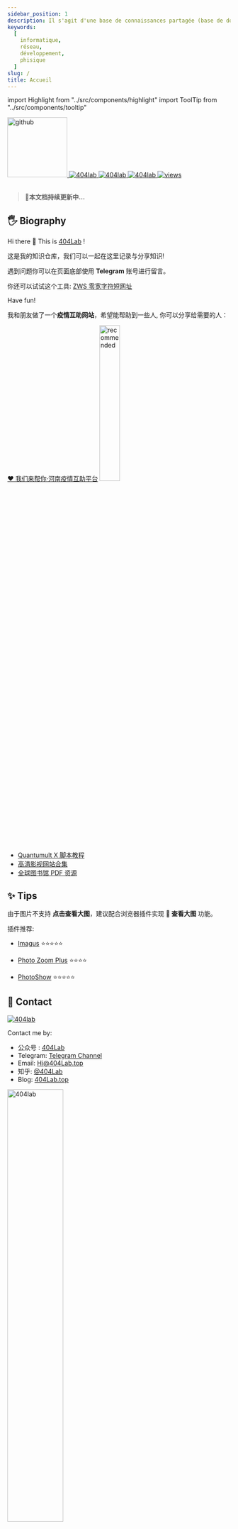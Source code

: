 ```yaml
---
sidebar_position: 1
description: Il s'agit d'une base de connaissances partagée (base de données Wiki), ayant pour but de partager des connaissances et des notes d'étude.
keywords:
  [
    informatique,
    réseau,
    développement,
    phisique
  ]
slug: /
title: Accueil
---
```


import Highlight from "../src/components/highlight"
import ToolTip from "../src/components/tooltip"

<a href="https://github.com/HiChen404/MyWikiSite">
<img alt="github" className="Badges" src="https://img.shields.io/github/last-commit/HiChen404/MyWikiSite?label=%E4%B8%8A%E6%AC%A1%E6%9B%B4%E6%96%B0&logo=github&style=for-the-badge" width="135px"/>
</a> <a href="https://404Lab.top">
<img alt="404lab" className="Badges" src="https://picgo-1259617372.cos.ap-beijing.myqcloud.com/Picgo/202109051019063.svg"/>
</a> <a href="https://mp.weixin.qq.com/s/ytNsiyIjCb-URVLY90uSMw">
<img alt="404lab" className="Badges" src="https://img.shields.io/badge/%E5%85%AC%E4%BC%97%E5%8F%B7-38,506%E4%BA%BA-blue/?labelColor=f5f5f5&logo=wechat"/>
</a> <a href="https://www.zhihu.com/people/li-kang-ning">

 <img alt="404lab" className="Badges" src="https://img.shields.io/badge/%E7%9F%A5%E4%B9%8E%E6%94%B6%E8%97%8F-54,547%E6%AC%A1-blue/?logo=zhihu&labelColor=e6f7ff&color=blue"/>
 <img alt="views" className="Badges" src="https://nextjs-view-counter-lilac.vercel.app/api/counter"/>

</a>

<br/>
<br/>

> 🚀**本文档持续更新中...**

## 🖐 Biography

Hi there 👋 This is [404Lab](https://mp.weixin.qq.com/s/ytNsiyIjCb-URVLY90uSMw) !

这是我的知识仓库，我们可以一起在这里记录与分享知识!

遇到问题你可以在页面底部使用 **Telegram** 账号进行留言。

你还可以试试这个工具: [ZWS 零宽字符短网址](https://zws.404lab.top)

Have fun!

我和朋友做了一个**疫情互助网站**，希望能帮助到一些人, 你可以分享给需要的人：

<ToolTip content='https://helphn.cn'>
  <Highlight color='#ff6b81'><a style={{color:"white",fontWeight:"bold"}} href="https://helphn.cn">♥ 我们来帮你·河南疫情互助平台</a></Highlight>
</ToolTip>

<img width="30%" src="https://picgo-1259617372.cos.ap-beijing.myqcloud.com/Picgo/2022/04/18-21-31-02-推荐 -5-.png" alt="recommended" />

<ul>
<li>
<Highlight color="#64dd17"> <a style={{color:"white",fontWeight:"bold"}} href="/Guide/Quantumult X脚本教程">Quantumult X 脚本教程</a></Highlight>
</li>
<li>
<Highlight color="#ffd600"><a style={{color:"white",fontWeight:"bold"}}  href="/Resources/在线影视视频网站合集">高清影视网站合集</a></Highlight>
</li>
<li><Highlight style="display:block;" color="#aa00ff"><a style={{color:"white",fontWeight:"bold"}} href="/Resources/全球PDF资源">全球图书馆 PDF 资源</a></Highlight></li>
</ul>

## ✨ Tips

由于图片不支持 **点击查看大图**，建议配合浏览器插件实现 **📸 查看大图** 功能。

插件推荐:

- [Imagus](https://microsoftedge.microsoft.com/addons/detail/imagus/elledlbkiggfdkllaphjkmaemdfpdkja) ⭐⭐⭐⭐⭐

- [Photo Zoom Plus](https://chrome.google.com/webstore/detail/photo-zoom-plus/mgliikamgjonfkmdljhkpbcfjnndoojh) ⭐⭐⭐⭐

- [PhotoShow](https://chrome.google.com/webstore/detail/photoshow/mgpdnhlllbpncjpgokgfogidhoegebod) ⭐⭐⭐⭐⭐

## 📱 Contact

 <a href="mailto:Hi@404Lab.top">
<img className="Badges" alt="404lab" src="https://img.shields.io/badge/Email-Hi%40404Lab.top-blue/?logo=Mail.Ru&color=13c2c2&labelColor=f5f5f5&logoColor=blue"/>
</a>

Contact me by:

- 公众号 : [404Lab](https://mp.weixin.qq.com/s/ytNsiyIjCb-URVLY90uSMw)
- Telegram: [Telegram Channel](https://comments.app/view/QDRi6Hpc)
- Email: [Hi@404Lab.top](mailto:Hi@404Lab.top)
- 知乎: [@404Lab](https://www.zhihu.com/people/li-kang-ning)
- Blog: [404Lab.top](https://mp.weixin.qq.com/s/ytNsiyIjCb-URVLY90uSMw)

<!-- ![](https://picgo-1259617372.cos.ap-beijing.myqcloud.com/Picgo/202109051029424.jpeg) -->
<img className="Badges" alt="404lab" src="https://picgo-1259617372.cos.ap-beijing.myqcloud.com/Picgo/202109050953203.png" width="50%"/>

<iframe id="comments-app-27ZP8kvt-1" src="https://comments.app/embed/view?website=27ZP8kvt&amp;page_url=http://wiki.404lab.top/index.html&amp;origin=http://wiki.404lab.top&amp;page_title=Document&amp;limit=5" width="90%" height="auto" ></iframe>

## 🐞 已知问题

- Alogia 集成出现 bug , 搜索功能可能出现问题。
